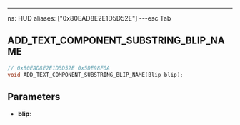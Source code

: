 ---
ns: HUD
aliases: ["0x80EAD8E2E1D5D52E"]
---esc
Tab
## ADD_TEXT_COMPONENT_SUBSTRING_BLIP_NAME

```c
// 0x80EAD8E2E1D5D52E 0x5DE98F0A
void ADD_TEXT_COMPONENT_SUBSTRING_BLIP_NAME(Blip blip);
```


## Parameters
* **blip**: 

